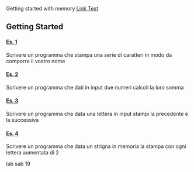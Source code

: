 Getting started with memory
[Link Text](Save%20input%20in%20memory.asm)

## Getting Started
#### [Es. 1](Es%201%20-%20Nome.asm)
Scrivere un programma che stampa una serie di caratteri in modo da comporre il vostro nome
#### [Es. 2](Es%202%20-%20Somma.asm)
Scrivere un programma che dati in input due numeri calcoli la loro somma
#### [Es. 3](Es%203%20-%20PrecedenteSuccessivo.asm)
Scrivere un programma che data una lettera in input stampi la precedente e la successiva
#### [Es. 4](Es%204%20-%20Rot2.asm)
Scrivere un programma che data un strigna in memoria la stampa con ogni lettera aumentata di 2

lab sab 19
